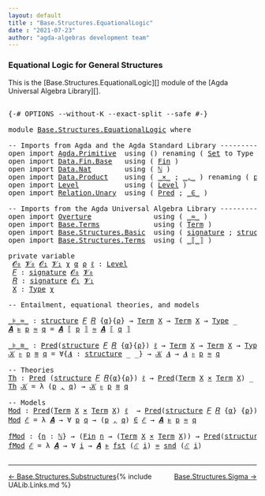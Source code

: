 ```yaml
---
layout: default
title : "Base.Structures.EquationalLogic"
date : "2021-07-23"
author: "agda-algebras development team"
---
```


### <a id="equational-logic-for-general-structures">Equational Logic for General Structures</a>

This is the [Base.Structures.EquationalLogic][] module of the [Agda Universal Algebra Library][].

<pre class="Agda">

<a id="339" class="Symbol">{-#</a> <a id="343" class="Keyword">OPTIONS</a> <a id="351" class="Pragma">--without-K</a> <a id="363" class="Pragma">--exact-split</a> <a id="377" class="Pragma">--safe</a> <a id="384" class="Symbol">#-}</a>

<a id="389" class="Keyword">module</a> <a id="396" href="Base.Structures.EquationalLogic.html" class="Module">Base.Structures.EquationalLogic</a> <a id="428" class="Keyword">where</a>

<a id="435" class="Comment">-- Imports from Agda and the Agda Standard Library --------------------------------------</a>
<a id="525" class="Keyword">open</a> <a id="530" class="Keyword">import</a> <a id="537" href="Agda.Primitive.html" class="Module">Agda.Primitive</a>  <a id="553" class="Keyword">using</a> <a id="559" class="Symbol">()</a> <a id="562" class="Keyword">renaming</a> <a id="571" class="Symbol">(</a> <a id="573" href="Agda.Primitive.html#388" class="Primitive">Set</a> <a id="577" class="Symbol">to</a> <a id="580" class="Primitive">Type</a> <a id="585" class="Symbol">)</a>
<a id="587" class="Keyword">open</a> <a id="592" class="Keyword">import</a> <a id="599" href="Data.Fin.Base.html" class="Module">Data.Fin.Base</a>   <a id="615" class="Keyword">using</a> <a id="621" class="Symbol">(</a> <a id="623" href="Data.Fin.Base.html#1159" class="Datatype">Fin</a> <a id="627" class="Symbol">)</a>
<a id="629" class="Keyword">open</a> <a id="634" class="Keyword">import</a> <a id="641" href="Data.Nat.html" class="Module">Data.Nat</a>        <a id="657" class="Keyword">using</a> <a id="663" class="Symbol">(</a> <a id="665" href="Agda.Builtin.Nat.html#203" class="Datatype">ℕ</a> <a id="667" class="Symbol">)</a>
<a id="669" class="Keyword">open</a> <a id="674" class="Keyword">import</a> <a id="681" href="Data.Product.html" class="Module">Data.Product</a>    <a id="697" class="Keyword">using</a> <a id="703" class="Symbol">(</a> <a id="705" href="Data.Product.Base.html#1618" class="Function Operator">_×_</a> <a id="709" class="Symbol">;</a> <a id="711" href="Agda.Builtin.Sigma.html#235" class="InductiveConstructor Operator">_,_</a> <a id="715" class="Symbol">)</a> <a id="717" class="Keyword">renaming</a> <a id="726" class="Symbol">(</a> <a id="728" href="Data.Product.Base.html#636" class="Field">proj₁</a> <a id="734" class="Symbol">to</a> <a id="737" class="Field">fst</a> <a id="741" class="Symbol">;</a> <a id="743" href="Data.Product.Base.html#650" class="Field">proj₂</a> <a id="749" class="Symbol">to</a> <a id="752" class="Field">snd</a> <a id="756" class="Symbol">)</a>
<a id="758" class="Keyword">open</a> <a id="763" class="Keyword">import</a> <a id="770" href="Level.html" class="Module">Level</a>           <a id="786" class="Keyword">using</a> <a id="792" class="Symbol">(</a> <a id="794" href="Agda.Primitive.html#742" class="Postulate">Level</a> <a id="800" class="Symbol">)</a>
<a id="802" class="Keyword">open</a> <a id="807" class="Keyword">import</a> <a id="814" href="Relation.Unary.html" class="Module">Relation.Unary</a>  <a id="830" class="Keyword">using</a> <a id="836" class="Symbol">(</a> <a id="838" href="Relation.Unary.html#1178" class="Function">Pred</a> <a id="843" class="Symbol">;</a> <a id="845" href="Relation.Unary.html#1818" class="Function Operator">_∈_</a> <a id="849" class="Symbol">)</a>

<a id="852" class="Comment">-- Imports from the Agda Universal Algebra Library --------------------------------------</a>
<a id="942" class="Keyword">open</a> <a id="947" class="Keyword">import</a> <a id="954" href="Overture.html" class="Module">Overture</a>               <a id="977" class="Keyword">using</a> <a id="983" class="Symbol">(</a> <a id="985" href="Overture.Basic.html#9589" class="Function Operator">_≈_</a> <a id="989" class="Symbol">)</a>
<a id="991" class="Keyword">open</a> <a id="996" class="Keyword">import</a> <a id="1003" href="Base.Terms.html" class="Module">Base.Terms</a>             <a id="1026" class="Keyword">using</a> <a id="1032" class="Symbol">(</a> <a id="1034" href="Base.Terms.Basic.html#2087" class="Datatype">Term</a> <a id="1039" class="Symbol">)</a>
<a id="1041" class="Keyword">open</a> <a id="1046" class="Keyword">import</a> <a id="1053" href="Base.Structures.Basic.html" class="Module">Base.Structures.Basic</a>  <a id="1076" class="Keyword">using</a> <a id="1082" class="Symbol">(</a> <a id="1084" href="Base.Structures.Basic.html#1233" class="Record">signature</a> <a id="1094" class="Symbol">;</a> <a id="1096" href="Base.Structures.Basic.html#1566" class="Record">structure</a> <a id="1106" class="Symbol">;</a> <a id="1108" href="Base.Structures.Basic.html#2214" class="Function Operator">_ᵒ_</a> <a id="1112" class="Symbol">)</a>
<a id="1114" class="Keyword">open</a> <a id="1119" class="Keyword">import</a> <a id="1126" href="Base.Structures.Terms.html" class="Module">Base.Structures.Terms</a>  <a id="1149" class="Keyword">using</a> <a id="1155" class="Symbol">(</a> <a id="1157" href="Base.Structures.Terms.html#1516" class="Function Operator">_⟦_⟧</a> <a id="1162" class="Symbol">)</a>

<a id="1165" class="Keyword">private</a> <a id="1173" class="Keyword">variable</a>
 <a id="1183" href="Base.Structures.EquationalLogic.html#1183" class="Generalizable">𝓞₀</a> <a id="1186" href="Base.Structures.EquationalLogic.html#1186" class="Generalizable">𝓥₀</a> <a id="1189" href="Base.Structures.EquationalLogic.html#1189" class="Generalizable">𝓞₁</a> <a id="1192" href="Base.Structures.EquationalLogic.html#1192" class="Generalizable">𝓥₁</a> <a id="1195" href="Base.Structures.EquationalLogic.html#1195" class="Generalizable">χ</a> <a id="1197" href="Base.Structures.EquationalLogic.html#1197" class="Generalizable">α</a> <a id="1199" href="Base.Structures.EquationalLogic.html#1199" class="Generalizable">ρ</a> <a id="1201" href="Base.Structures.EquationalLogic.html#1201" class="Generalizable">ℓ</a> <a id="1203" class="Symbol">:</a> <a id="1205" href="Agda.Primitive.html#742" class="Postulate">Level</a>
 <a id="1212" href="Base.Structures.EquationalLogic.html#1212" class="Generalizable">𝐹</a> <a id="1214" class="Symbol">:</a> <a id="1216" href="Base.Structures.Basic.html#1233" class="Record">signature</a> <a id="1226" href="Base.Structures.EquationalLogic.html#1183" class="Generalizable">𝓞₀</a> <a id="1229" href="Base.Structures.EquationalLogic.html#1186" class="Generalizable">𝓥₀</a>
 <a id="1233" href="Base.Structures.EquationalLogic.html#1233" class="Generalizable">𝑅</a> <a id="1235" class="Symbol">:</a> <a id="1237" href="Base.Structures.Basic.html#1233" class="Record">signature</a> <a id="1247" href="Base.Structures.EquationalLogic.html#1189" class="Generalizable">𝓞₁</a> <a id="1250" href="Base.Structures.EquationalLogic.html#1192" class="Generalizable">𝓥₁</a>
 <a id="1254" href="Base.Structures.EquationalLogic.html#1254" class="Generalizable">X</a> <a id="1256" class="Symbol">:</a> <a id="1258" href="Base.Structures.EquationalLogic.html#580" class="Primitive">Type</a> <a id="1263" href="Base.Structures.EquationalLogic.html#1195" class="Generalizable">χ</a>

<a id="1266" class="Comment">-- Entailment, equational theories, and models</a>

<a id="_⊧_≈_"></a><a id="1314" href="Base.Structures.EquationalLogic.html#1314" class="Function Operator">_⊧_≈_</a> <a id="1320" class="Symbol">:</a> <a id="1322" href="Base.Structures.Basic.html#1566" class="Record">structure</a> <a id="1332" href="Base.Structures.EquationalLogic.html#1212" class="Generalizable">𝐹</a> <a id="1334" href="Base.Structures.EquationalLogic.html#1233" class="Generalizable">𝑅</a> <a id="1336" class="Symbol">{</a><a id="1337" href="Base.Structures.EquationalLogic.html#1197" class="Generalizable">α</a><a id="1338" class="Symbol">}{</a><a id="1340" href="Base.Structures.EquationalLogic.html#1199" class="Generalizable">ρ</a><a id="1341" class="Symbol">}</a> <a id="1343" class="Symbol">→</a> <a id="1345" href="Base.Terms.Basic.html#2087" class="Datatype">Term</a> <a id="1350" href="Base.Structures.EquationalLogic.html#1254" class="Generalizable">X</a> <a id="1352" class="Symbol">→</a> <a id="1354" href="Base.Terms.Basic.html#2087" class="Datatype">Term</a> <a id="1359" href="Base.Structures.EquationalLogic.html#1254" class="Generalizable">X</a> <a id="1361" class="Symbol">→</a> <a id="1363" href="Base.Structures.EquationalLogic.html#580" class="Primitive">Type</a> <a id="1368" class="Symbol">_</a>
<a id="1370" href="Base.Structures.EquationalLogic.html#1370" class="Bound">𝑨</a> <a id="1372" href="Base.Structures.EquationalLogic.html#1314" class="Function Operator">⊧</a> <a id="1374" href="Base.Structures.EquationalLogic.html#1374" class="Bound">p</a> <a id="1376" href="Base.Structures.EquationalLogic.html#1314" class="Function Operator">≈</a> <a id="1378" href="Base.Structures.EquationalLogic.html#1378" class="Bound">q</a> <a id="1380" class="Symbol">=</a> <a id="1382" href="Base.Structures.EquationalLogic.html#1370" class="Bound">𝑨</a> <a id="1384" href="Base.Structures.Terms.html#1516" class="Function Operator">⟦</a> <a id="1386" href="Base.Structures.EquationalLogic.html#1374" class="Bound">p</a> <a id="1388" href="Base.Structures.Terms.html#1516" class="Function Operator">⟧</a> <a id="1390" href="Overture.Basic.html#9589" class="Function Operator">≈</a> <a id="1392" href="Base.Structures.EquationalLogic.html#1370" class="Bound">𝑨</a> <a id="1394" href="Base.Structures.Terms.html#1516" class="Function Operator">⟦</a> <a id="1396" href="Base.Structures.EquationalLogic.html#1378" class="Bound">q</a> <a id="1398" href="Base.Structures.Terms.html#1516" class="Function Operator">⟧</a>

<a id="_⊧_≋_"></a><a id="1401" href="Base.Structures.EquationalLogic.html#1401" class="Function Operator">_⊧_≋_</a> <a id="1407" class="Symbol">:</a> <a id="1409" href="Relation.Unary.html#1178" class="Function">Pred</a><a id="1413" class="Symbol">(</a><a id="1414" href="Base.Structures.Basic.html#1566" class="Record">structure</a> <a id="1424" href="Base.Structures.EquationalLogic.html#1212" class="Generalizable">𝐹</a> <a id="1426" href="Base.Structures.EquationalLogic.html#1233" class="Generalizable">𝑅</a> <a id="1428" class="Symbol">{</a><a id="1429" href="Base.Structures.EquationalLogic.html#1197" class="Generalizable">α</a><a id="1430" class="Symbol">}{</a><a id="1432" href="Base.Structures.EquationalLogic.html#1199" class="Generalizable">ρ</a><a id="1433" class="Symbol">})</a> <a id="1436" href="Base.Structures.EquationalLogic.html#1201" class="Generalizable">ℓ</a> <a id="1438" class="Symbol">→</a> <a id="1440" href="Base.Terms.Basic.html#2087" class="Datatype">Term</a> <a id="1445" href="Base.Structures.EquationalLogic.html#1254" class="Generalizable">X</a> <a id="1447" class="Symbol">→</a> <a id="1449" href="Base.Terms.Basic.html#2087" class="Datatype">Term</a> <a id="1454" href="Base.Structures.EquationalLogic.html#1254" class="Generalizable">X</a> <a id="1456" class="Symbol">→</a> <a id="1458" href="Base.Structures.EquationalLogic.html#580" class="Primitive">Type</a> <a id="1463" class="Symbol">_</a>
<a id="1465" href="Base.Structures.EquationalLogic.html#1465" class="Bound">𝒦</a> <a id="1467" href="Base.Structures.EquationalLogic.html#1401" class="Function Operator">⊧</a> <a id="1469" href="Base.Structures.EquationalLogic.html#1469" class="Bound">p</a> <a id="1471" href="Base.Structures.EquationalLogic.html#1401" class="Function Operator">≋</a> <a id="1473" href="Base.Structures.EquationalLogic.html#1473" class="Bound">q</a> <a id="1475" class="Symbol">=</a> <a id="1477" class="Symbol">∀{</a><a id="1479" href="Base.Structures.EquationalLogic.html#1479" class="Bound">𝑨</a> <a id="1481" class="Symbol">:</a> <a id="1483" href="Base.Structures.Basic.html#1566" class="Record">structure</a> <a id="1493" class="Symbol">_</a> <a id="1495" class="Symbol">_}</a> <a id="1498" class="Symbol">→</a> <a id="1500" href="Base.Structures.EquationalLogic.html#1465" class="Bound">𝒦</a> <a id="1502" href="Base.Structures.EquationalLogic.html#1479" class="Bound">𝑨</a> <a id="1504" class="Symbol">→</a> <a id="1506" href="Base.Structures.EquationalLogic.html#1479" class="Bound">𝑨</a> <a id="1508" href="Base.Structures.EquationalLogic.html#1314" class="Function Operator">⊧</a> <a id="1510" href="Base.Structures.EquationalLogic.html#1469" class="Bound">p</a> <a id="1512" href="Base.Structures.EquationalLogic.html#1314" class="Function Operator">≈</a> <a id="1514" href="Base.Structures.EquationalLogic.html#1473" class="Bound">q</a>

<a id="1517" class="Comment">-- Theories</a>
<a id="Th"></a><a id="1529" href="Base.Structures.EquationalLogic.html#1529" class="Function">Th</a> <a id="1532" class="Symbol">:</a> <a id="1534" href="Relation.Unary.html#1178" class="Function">Pred</a> <a id="1539" class="Symbol">(</a><a id="1540" href="Base.Structures.Basic.html#1566" class="Record">structure</a> <a id="1550" href="Base.Structures.EquationalLogic.html#1212" class="Generalizable">𝐹</a> <a id="1552" href="Base.Structures.EquationalLogic.html#1233" class="Generalizable">𝑅</a><a id="1553" class="Symbol">{</a><a id="1554" href="Base.Structures.EquationalLogic.html#1197" class="Generalizable">α</a><a id="1555" class="Symbol">}{</a><a id="1557" href="Base.Structures.EquationalLogic.html#1199" class="Generalizable">ρ</a><a id="1558" class="Symbol">})</a> <a id="1561" href="Base.Structures.EquationalLogic.html#1201" class="Generalizable">ℓ</a> <a id="1563" class="Symbol">→</a> <a id="1565" href="Relation.Unary.html#1178" class="Function">Pred</a><a id="1569" class="Symbol">(</a><a id="1570" href="Base.Terms.Basic.html#2087" class="Datatype">Term</a> <a id="1575" href="Base.Structures.EquationalLogic.html#1254" class="Generalizable">X</a> <a id="1577" href="Data.Product.Base.html#1618" class="Function Operator">×</a> <a id="1579" href="Base.Terms.Basic.html#2087" class="Datatype">Term</a> <a id="1584" href="Base.Structures.EquationalLogic.html#1254" class="Generalizable">X</a><a id="1585" class="Symbol">)</a> <a id="1587" class="Symbol">_</a> <a id="1589" class="Comment">-- (ℓ₁ ⊔ χ)</a>
<a id="1601" href="Base.Structures.EquationalLogic.html#1529" class="Function">Th</a> <a id="1604" href="Base.Structures.EquationalLogic.html#1604" class="Bound">𝒦</a> <a id="1606" class="Symbol">=</a> <a id="1608" class="Symbol">λ</a> <a id="1610" class="Symbol">(</a><a id="1611" href="Base.Structures.EquationalLogic.html#1611" class="Bound">p</a> <a id="1613" href="Agda.Builtin.Sigma.html#235" class="InductiveConstructor Operator">,</a> <a id="1615" href="Base.Structures.EquationalLogic.html#1615" class="Bound">q</a><a id="1616" class="Symbol">)</a> <a id="1618" class="Symbol">→</a> <a id="1620" href="Base.Structures.EquationalLogic.html#1604" class="Bound">𝒦</a> <a id="1622" href="Base.Structures.EquationalLogic.html#1401" class="Function Operator">⊧</a> <a id="1624" href="Base.Structures.EquationalLogic.html#1611" class="Bound">p</a> <a id="1626" href="Base.Structures.EquationalLogic.html#1401" class="Function Operator">≋</a> <a id="1628" href="Base.Structures.EquationalLogic.html#1615" class="Bound">q</a>

<a id="1631" class="Comment">-- Models</a>
<a id="Mod"></a><a id="1641" href="Base.Structures.EquationalLogic.html#1641" class="Function">Mod</a> <a id="1645" class="Symbol">:</a> <a id="1647" href="Relation.Unary.html#1178" class="Function">Pred</a><a id="1651" class="Symbol">(</a><a id="1652" href="Base.Terms.Basic.html#2087" class="Datatype">Term</a> <a id="1657" href="Base.Structures.EquationalLogic.html#1254" class="Generalizable">X</a> <a id="1659" href="Data.Product.Base.html#1618" class="Function Operator">×</a> <a id="1661" href="Base.Terms.Basic.html#2087" class="Datatype">Term</a> <a id="1666" href="Base.Structures.EquationalLogic.html#1254" class="Generalizable">X</a><a id="1667" class="Symbol">)</a> <a id="1669" href="Base.Structures.EquationalLogic.html#1201" class="Generalizable">ℓ</a>  <a id="1672" class="Symbol">→</a> <a id="1674" href="Relation.Unary.html#1178" class="Function">Pred</a><a id="1678" class="Symbol">(</a><a id="1679" href="Base.Structures.Basic.html#1566" class="Record">structure</a> <a id="1689" href="Base.Structures.EquationalLogic.html#1212" class="Generalizable">𝐹</a> <a id="1691" href="Base.Structures.EquationalLogic.html#1233" class="Generalizable">𝑅</a> <a id="1693" class="Symbol">{</a><a id="1694" href="Base.Structures.EquationalLogic.html#1197" class="Generalizable">α</a><a id="1695" class="Symbol">}</a> <a id="1697" class="Symbol">{</a><a id="1698" href="Base.Structures.EquationalLogic.html#1199" class="Generalizable">ρ</a><a id="1699" class="Symbol">})</a> <a id="1702" class="Symbol">_</a>  <a id="1705" class="Comment">-- (χ ⊔ ℓ₀)</a>
<a id="1717" href="Base.Structures.EquationalLogic.html#1641" class="Function">Mod</a> <a id="1721" href="Base.Structures.EquationalLogic.html#1721" class="Bound">ℰ</a> <a id="1723" class="Symbol">=</a> <a id="1725" class="Symbol">λ</a> <a id="1727" href="Base.Structures.EquationalLogic.html#1727" class="Bound">𝑨</a> <a id="1729" class="Symbol">→</a> <a id="1731" class="Symbol">∀</a> <a id="1733" href="Base.Structures.EquationalLogic.html#1733" class="Bound">p</a> <a id="1735" href="Base.Structures.EquationalLogic.html#1735" class="Bound">q</a> <a id="1737" class="Symbol">→</a> <a id="1739" class="Symbol">(</a><a id="1740" href="Base.Structures.EquationalLogic.html#1733" class="Bound">p</a> <a id="1742" href="Agda.Builtin.Sigma.html#235" class="InductiveConstructor Operator">,</a> <a id="1744" href="Base.Structures.EquationalLogic.html#1735" class="Bound">q</a><a id="1745" class="Symbol">)</a> <a id="1747" href="Relation.Unary.html#1818" class="Function Operator">∈</a> <a id="1749" href="Base.Structures.EquationalLogic.html#1721" class="Bound">ℰ</a> <a id="1751" class="Symbol">→</a> <a id="1753" href="Base.Structures.EquationalLogic.html#1727" class="Bound">𝑨</a> <a id="1755" href="Base.Structures.EquationalLogic.html#1314" class="Function Operator">⊧</a> <a id="1757" href="Base.Structures.EquationalLogic.html#1733" class="Bound">p</a> <a id="1759" href="Base.Structures.EquationalLogic.html#1314" class="Function Operator">≈</a> <a id="1761" href="Base.Structures.EquationalLogic.html#1735" class="Bound">q</a>

<a id="fMod"></a><a id="1764" href="Base.Structures.EquationalLogic.html#1764" class="Function">fMod</a> <a id="1769" class="Symbol">:</a> <a id="1771" class="Symbol">{</a><a id="1772" href="Base.Structures.EquationalLogic.html#1772" class="Bound">n</a> <a id="1774" class="Symbol">:</a> <a id="1776" href="Agda.Builtin.Nat.html#203" class="Datatype">ℕ</a><a id="1777" class="Symbol">}</a> <a id="1779" class="Symbol">→</a> <a id="1781" class="Symbol">(</a><a id="1782" href="Data.Fin.Base.html#1159" class="Datatype">Fin</a> <a id="1786" href="Base.Structures.EquationalLogic.html#1772" class="Bound">n</a> <a id="1788" class="Symbol">→</a> <a id="1790" class="Symbol">(</a><a id="1791" href="Base.Terms.Basic.html#2087" class="Datatype">Term</a> <a id="1796" href="Base.Structures.EquationalLogic.html#1254" class="Generalizable">X</a> <a id="1798" href="Data.Product.Base.html#1618" class="Function Operator">×</a> <a id="1800" href="Base.Terms.Basic.html#2087" class="Datatype">Term</a> <a id="1805" href="Base.Structures.EquationalLogic.html#1254" class="Generalizable">X</a><a id="1806" class="Symbol">))</a> <a id="1809" class="Symbol">→</a> <a id="1811" href="Relation.Unary.html#1178" class="Function">Pred</a><a id="1815" class="Symbol">(</a><a id="1816" href="Base.Structures.Basic.html#1566" class="Record">structure</a> <a id="1826" href="Base.Structures.EquationalLogic.html#1212" class="Generalizable">𝐹</a> <a id="1828" href="Base.Structures.EquationalLogic.html#1233" class="Generalizable">𝑅</a> <a id="1830" class="Symbol">{</a><a id="1831" href="Base.Structures.EquationalLogic.html#1197" class="Generalizable">α</a><a id="1832" class="Symbol">}</a> <a id="1834" class="Symbol">{</a><a id="1835" href="Base.Structures.EquationalLogic.html#1199" class="Generalizable">ρ</a><a id="1836" class="Symbol">})</a> <a id="1839" class="Symbol">_</a>
<a id="1841" href="Base.Structures.EquationalLogic.html#1764" class="Function">fMod</a> <a id="1846" href="Base.Structures.EquationalLogic.html#1846" class="Bound">ℰ</a> <a id="1848" class="Symbol">=</a> <a id="1850" class="Symbol">λ</a> <a id="1852" href="Base.Structures.EquationalLogic.html#1852" class="Bound">𝑨</a> <a id="1854" class="Symbol">→</a> <a id="1856" class="Symbol">∀</a> <a id="1858" href="Base.Structures.EquationalLogic.html#1858" class="Bound">i</a> <a id="1860" class="Symbol">→</a> <a id="1862" href="Base.Structures.EquationalLogic.html#1852" class="Bound">𝑨</a> <a id="1864" href="Base.Structures.EquationalLogic.html#1314" class="Function Operator">⊧</a> <a id="1866" href="Base.Structures.EquationalLogic.html#737" class="Field">fst</a> <a id="1870" class="Symbol">(</a><a id="1871" href="Base.Structures.EquationalLogic.html#1846" class="Bound">ℰ</a> <a id="1873" href="Base.Structures.EquationalLogic.html#1858" class="Bound">i</a><a id="1874" class="Symbol">)</a> <a id="1876" href="Base.Structures.EquationalLogic.html#1314" class="Function Operator">≈</a> <a id="1878" href="Base.Structures.EquationalLogic.html#752" class="Field">snd</a> <a id="1882" class="Symbol">(</a><a id="1883" href="Base.Structures.EquationalLogic.html#1846" class="Bound">ℰ</a> <a id="1885" href="Base.Structures.EquationalLogic.html#1858" class="Bound">i</a><a id="1886" class="Symbol">)</a>

</pre>

--------------------------------

<span style="float:left;">[← Base.Structures.Substructures](Base.Structures.Substructures.html)</span>
<span style="float:right;">[Base.Structures.Sigma →](Base.Structures.Sigma.html)</span>

{% include UALib.Links.md %}

